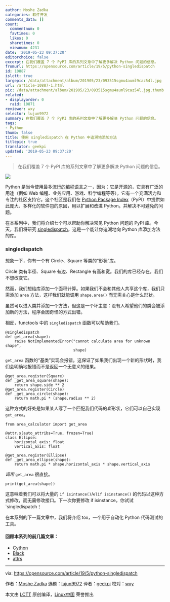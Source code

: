 ```yaml
---
author: Moshe Zadka
categories: 软件开发
comments_data: []
count:
  commentnum: 0
  favtimes: 0
  likes: 0
  sharetimes: 0
  viewnum: 4231
date: '2019-05-23 09:37:20'
editorchoice: false
excerpt: 在我们覆盖 7 个 PyPI 库的系列文章中了解更多解决 Python 问题的信息。
fromurl: https://opensource.com/article/19/5/python-singledispatch
id: 10887
islctt: true
largepic: /data/attachment/album/201905/23/093515sgmu4auml9caz54l.jpg
url: /article-10887-1.html
pic: /data/attachment/album/201905/23/093515sgmu4auml9caz54l.jpg.thumb.jpg
related:
- displayorder: 0
  raid: 10871
reviewer: wxy
selector: lujun9972
summary: 在我们覆盖 7 个 PyPI 库的系列文章中了解更多解决 Python 问题的信息。
tags:
- Python
thumb: false
title: 使用 singledispatch 在 Python 中追溯地添加方法
titlepic: true
translator: geekpi
updated: '2019-05-23 09:37:20'
---
```



> 
> 在我们覆盖 7 个 PyPI 库的系列文章中了解更多解决 Python 问题的信息。
> 
> 
> 


![](/data/attachment/album/201905/23/093515sgmu4auml9caz54l.jpg)


Python 是当今使用最多[流行的编程语言](https://opensource.com/article/18/5/numbers-python-community-trends)之一，因为：它是开源的，它具有广泛的用途（例如 Web 编程、业务应用、游戏、科学编程等等），它有一个充满活力和专注的社区支持它。这个社区是我们在 [Python Package Index](https://pypi.org/)（PyPI）中提供如此庞大、多样化的软件包的原因，用以扩展和改进 Python。并解决不可避免的问题。


在本系列中，我们将介绍七个可以帮助你解决常见 Python 问题的 PyPI 库。今天，我们将研究 [singledispatch](https://pypi.org/project/singledispatch/)，这是一个能让你追溯地向 Python 库添加方法的库。


### singledispatch


想象一下，你有一个有 Circle、Square 等类的“形状”库。


Circle 类有半径、Square 有边、Rectangle 有高和宽。我们的库已经存在，我们不想改变它。


然而，我们想给库添加一个面积计算。如果我们不会和其他人共享这个库，我们只需添加 `area` 方法，这样我们就能调用 `shape.area()` 而无需关心是什么形状。


虽然可以进入类并添加一个方法，但这是一个坏主意：没有人希望他们的类会被添加新的方法，程序会因奇怪的方式出错。


相反，functools 中的 `singledispatch` 函数可以帮助我们。



```
@singledispatch
def get_area(shape):
    raise NotImplementedError("cannot calculate area for unknown shape",
                              shape)
```

`get_area` 函数的“基类”实现会报错。这保证了如果我们出现一个新的形状时，我们会明确地报错而不是返回一个无意义的结果。



```
@get_area.register(Square)
def _get_area_square(shape):
    return shape.side ** 2
@get_area.register(Circle)
def _get_area_circle(shape):
    return math.pi * (shape.radius ** 2)
```

这种方式的好处是如果某人写了一个匹配我们代码的*新*形状，它们可以自己实现 `get_area`。



```
from area_calculator import get_area

@attr.s(auto_attribs=True, frozen=True)
class Ellipse:
    horizontal_axis: float
    vertical_axis: float

@get_area.register(Ellipse)
def _get_area_ellipse(shape):
    return math.pi * shape.horizontal_axis * shape.vertical_axis
```

*调用* `get_area` 很直接。



```
print(get_area(shape))
```

这意味着我们可以将大量的 `if isintance()`/`elif isinstance()` 的代码以这种方式修改，而无需修改接口。下一次你要修改 if isinstance，你试试 `singledispatch！


在本系列的下一篇文章中，我们将介绍 tox，一个用于自动化 Python 代码测试的工具。


#### 回顾本系列的前几篇文章：


* [Cython](/article-10859-1.html)
* [Black](/article-10864-1.html)
* [attrs](/article-10871-1.html)




---


via: <https://opensource.com/article/19/5/python-singledispatch>


作者：[Moshe Zadka](https://opensource.com/users/moshez) 选题：[lujun9972](https://github.com/lujun9972) 译者：[geekpi](https://github.com/geekpi) 校对：[wxy](https://github.com/wxy)


本文由 [LCTT](https://github.com/LCTT/TranslateProject) 原创编译，[Linux中国](https://linux.cn/) 荣誉推出